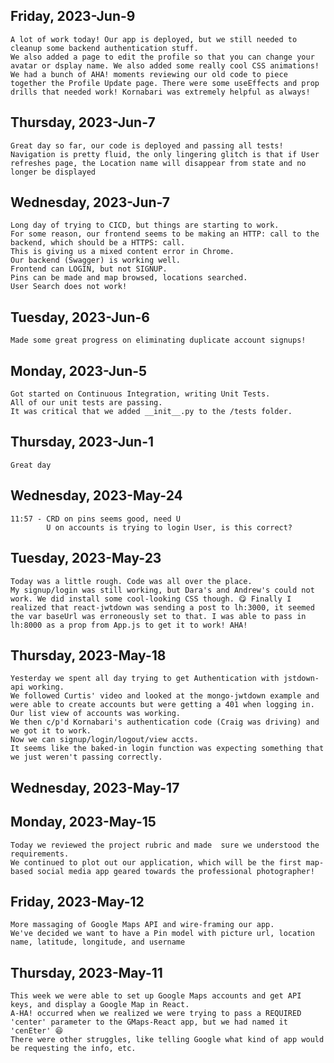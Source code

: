 ## Friday, 2023-Jun-9
    A lot of work today! Our app is deployed, but we still needed to cleanup some backend authentication stuff.
    We also added a page to edit the profile so that you can change your avatar or dsplay name. We also added some really cool CSS animations!
    We had a bunch of AHA! moments reviewing our old code to piece together the Profile Update page. There were some useEffects and prop drills that needed work! Kornabari was extremely helpful as always!
## Thursday, 2023-Jun-7
    Great day so far, our code is deployed and passing all tests! Navigation is pretty fluid, the only lingering glitch is that if User refreshes page, the Location name will disappear from state and no longer be displayed
## Wednesday, 2023-Jun-7
    Long day of trying to CICD, but things are starting to work.
    For some reason, our frontend seems to be making an HTTP: call to the backend, which should be a HTTPS: call.
    This is giving us a mixed content error in Chrome.
    Our backend (Swagger) is working well.
    Frontend can LOGIN, but not SIGNUP.
    Pins can be made and map browsed, locations searched.
    User Search does not work!
## Tuesday, 2023-Jun-6
    Made some great progress on eliminating duplicate account signups!
## Monday, 2023-Jun-5
    Got started on Continuous Integration, writing Unit Tests.
    All of our unit tests are passing.
    It was critical that we added __init__.py to the /tests folder.

## Thursday, 2023-Jun-1
    Great day
## Wednesday, 2023-May-24
    11:57 - CRD on pins seems good, need U
            U on accounts is trying to login User, is this correct?

## Tuesday, 2023-May-23
    Today was a little rough. Code was all over the place.
    My signup/login was still working, but Dara's and Andrew's could not work. We did install some cool-looking CSS though. 😋 Finally I realized that react-jwtdown was sending a post to lh:3000, it seemed the var baseUrl was erroneously set to that. I was able to pass in lh:8000 as a prop from App.js to get it to work! AHA!

## Thursday, 2023-May-18
    Yesterday we spent all day trying to get Authentication with jstdown-api working.
    We followed Curtis' video and looked at the mongo-jwtdown example and were able to create accounts but were getting a 401 when logging in. Our list view of accounts was working.
    We then c/p'd Kornabari's authentication code (Craig was driving) and we got it to work.
    Now we can signup/login/logout/view accts.
    It seems like the baked-in login function was expecting something that we just weren't passing correctly.

## Wednesday, 2023-May-17


## Monday, 2023-May-15
    Today we reviewed the project rubric and made  sure we understood the requirements.
    We continued to plot out our application, which will be the first map-based social media app geared towards the professional photographer!
## Friday, 2023-May-12
    More massaging of Google Maps API and wire-framing our app.
    We've decided we want to have a Pin model with picture url, location name, latitude, longitude, and username
## Thursday, 2023-May-11
    This week we were able to set up Google Maps accounts and get API keys, and display a Google Map in React.
    A-HA! occurred when we realized we were trying to pass a REQUIRED 'center' parameter to the GMaps-React app, but we had named it 'cenEter' 😆
    There were other struggles, like telling Google what kind of app would be requesting the info, etc.
